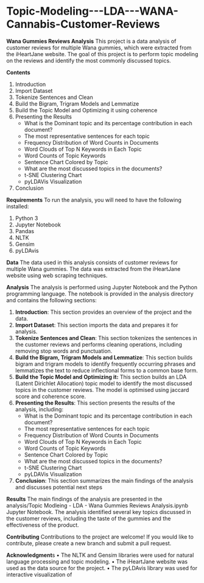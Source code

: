 # Topic-Modeling---LDA---WANA-Cannabis-Customer-Reviews

**Wana Gummies Reviews Analysis**
This project is a data analysis of customer reviews for multiple Wana gummies, which were extracted from the iHeartJane website. The goal of this project is to perform topic modeling on the reviews and identify the most commonly discussed topics.

**Contents**

1.	Introduction
2.	Import Dataset
3.	Tokenize Sentences and Clean
4.	Build the Bigram, Trigram Models and Lemmatize
5.	Build the Topic Model and Optimizing it using coherence
6.	Presenting the Results
    - What is the Dominant topic and its percentage contribution in each document?
    - The most representative sentences for each topic
    - Frequency Distribution of Word Counts in Documents
    - Word Clouds of Top N Keywords in Each Topic
    - Word Counts of Topic Keywords
    - Sentence Chart Colored by Topic
    - What are the most discussed topics in the documents?
    - t-SNE Clustering Chart
    - pyLDAVis Visualization
7.	Conclusion

**Requirements**
To run the analysis, you will need to have the following installed:
1.	Python 3
2.	Jupyter Notebook
3.	Pandas
4.	NLTK
5.	Gensim
6.	pyLDAvis

**Data**
The data used in this analysis consists of customer reviews for multiple Wana gummies. The data was extracted from the iHeartJane website using web scraping techniques.

**Analysis**
The analysis is performed using Jupyter Notebook and the Python programming language. The notebook is provided in the analysis directory and contains the following sections:
1.	**Introduction**: This section provides an overview of the project and the data.
2.	**Import Dataset**: This section imports the data and prepares it for analysis.
3.	**Tokenize Sentences and Clean**: This section tokenizes the sentences in the customer reviews and performs cleaning operations, including removing stop words and punctuation.
4.	**Build the Bigram, Trigram Models and Lemmatize**: This section builds bigram and trigram models to identify frequently occurring phrases and lemmatizes the text to reduce inflectional forms to a common base form.
5.	**Build the Topic Model and Optimizing it:** This section builds an LDA (Latent Dirichlet Allocation) topic model to identify the most discussed topics in the customer reviews. The model is optimised using jaccard score and coherence score.
6.	**Presenting the Results**: This section presents the results of the analysis, including:
    - What is the Dominant topic and its percentage contribution in each document?
    - The most representative sentences for each topic
    - Frequency Distribution of Word Counts in Documents
    - Word Clouds of Top N Keywords in Each Topic
    - Word Counts of Topic Keywords
    - Sentence Chart Colored by Topic
    - What are the most discussed topics in the documents?
    - t-SNE Clustering Chart
    - pyLDAVis Visualization
7.	**Conclusion**: This section summarizes the main findings of the analysis and discusses potential next steps

**Results**
The main findings of the analysis are presented in the analysis/Topic Modleing - LDA - Wana Gummies Reviews Analysis.ipynb Jupyter Notebook. The analysis identified several key topics discussed in the customer reviews, including the taste of the gummies and the effectiveness of the product. 

**Contributing**
Contributions to the project are welcome! If you would like to contribute, please create a new branch and submit a pull request.

**Acknowledgment**s
•	The NLTK and Gensim libraries were used for natural language processing and topic modeling.
•	The iHeartJane website was used as the data source for the project.
•	The pyLDAvis library was used for interactive visualization of



